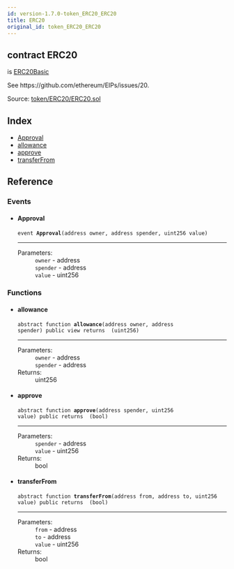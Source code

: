 ```yaml
---
id: version-1.7.0-token_ERC20_ERC20
title: ERC20
original_id: token_ERC20_ERC20
---
```


<div class="contract-doc"><div class="contract"><h2 class="contract-header"><span class="contract-kind">contract</span> ERC20</h2><p class="base-contracts"><span>is</span> <a href="token_ERC20_ERC20Basic.html">ERC20Basic</a></p><p class="description">See https://github.com/ethereum/EIPs/issues/20.</p><div class="source">Source: <a href="https://github.com/OpenZeppelin/zeppelin-solidity/blob/v1.7.0/contracts/token/ERC20/ERC20.sol" target="_blank">token/ERC20/ERC20.sol</a></div></div><div class="index"><h2>Index</h2><ul><li><a href="token_ERC20_ERC20.html#Approval">Approval</a></li><li><a href="token_ERC20_ERC20.html#allowance">allowance</a></li><li><a href="token_ERC20_ERC20.html#approve">approve</a></li><li><a href="token_ERC20_ERC20.html#transferFrom">transferFrom</a></li></ul></div><div class="reference"><h2>Reference</h2><div class="events"><h3>Events</h3><ul><li><div class="item event"><span id="Approval" class="anchor-marker"></span><h4 class="name">Approval</h4><div class="body"><code class="signature">event <strong>Approval</strong><span>(address owner, address spender, uint256 value) </span></code><hr/><dl><dt><span class="label-parameters">Parameters:</span></dt><dd><div><code>owner</code> - address</div><div><code>spender</code> - address</div><div><code>value</code> - uint256</div></dd></dl></div></div></li></ul></div><div class="functions"><h3>Functions</h3><ul><li><div class="item function"><span id="allowance" class="anchor-marker"></span><h4 class="name">allowance</h4><div class="body"><code class="signature"><span>abstract </span>function <strong>allowance</strong><span>(address owner, address spender) </span><span>public </span><span>view </span><span>returns  (uint256) </span></code><hr/><dl><dt><span class="label-parameters">Parameters:</span></dt><dd><div><code>owner</code> - address</div><div><code>spender</code> - address</div></dd><dt><span class="label-return">Returns:</span></dt><dd>uint256</dd></dl></div></div></li><li><div class="item function"><span id="approve" class="anchor-marker"></span><h4 class="name">approve</h4><div class="body"><code class="signature"><span>abstract </span>function <strong>approve</strong><span>(address spender, uint256 value) </span><span>public </span><span>returns  (bool) </span></code><hr/><dl><dt><span class="label-parameters">Parameters:</span></dt><dd><div><code>spender</code> - address</div><div><code>value</code> - uint256</div></dd><dt><span class="label-return">Returns:</span></dt><dd>bool</dd></dl></div></div></li><li><div class="item function"><span id="transferFrom" class="anchor-marker"></span><h4 class="name">transferFrom</h4><div class="body"><code class="signature"><span>abstract </span>function <strong>transferFrom</strong><span>(address from, address to, uint256 value) </span><span>public </span><span>returns  (bool) </span></code><hr/><dl><dt><span class="label-parameters">Parameters:</span></dt><dd><div><code>from</code> - address</div><div><code>to</code> - address</div><div><code>value</code> - uint256</div></dd><dt><span class="label-return">Returns:</span></dt><dd>bool</dd></dl></div></div></li></ul></div></div></div>
